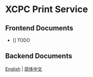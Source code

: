 # XCPC Print Service

## Frontend Documents

- [] TODO

## Backend Documents

[English](codeback/README.md) | [简体中文](codeback/README_zh.md)
